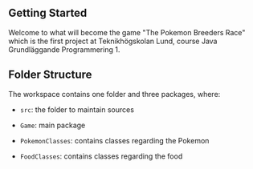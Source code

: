 ## Getting Started

Welcome to what will become the game "The Pokemon Breeders Race" which is the first project at Teknikhögskolan Lund, course Java Grundläggande Programmering 1.

## Folder Structure

The workspace contains one folder and three packages, where:

- `src`: the folder to maintain sources

- `Game`: main package
- `PokemonClasses`: contains classes regarding the Pokemon
- `FoodClasses`: contains classes regarding the food 


